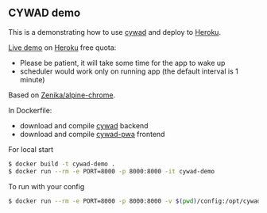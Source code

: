 ## CYWAD demo

This is a demonstrating how to use [cywad](https://github.com/estin/cywad) and deploy to [Heroku](https://heroku.com).

[Live demo](https://cywad.herokuapp.com/) on [Heroku](https://heroku.com) free quota:
- Please be patient, it will take some time for the app to wake up
- scheduler would work only on running app (the default interval is 1 minute)

Based on [Zenika/alpine-chrome](https://github.com/Zenika/alpine-chrome).

In Dockerfile:
 - download and compile [cywad](https://github.com/estin/cywad) backend
 - download and compile [cywad-pwa](https://github.com/estin/cywad-pwa) frontend

For local start
```bash
$ docker build -t cywad-demo .
$ docker run --rm -e PORT=8000 -p 8000:8000 -it cywad-demo
```

To run with your config
```bash
$ docker run --rm -e PORT=8000 -p 8000:8000 -v $(pwd)/config:/opt/cywad-config -it cywad-demo
```
